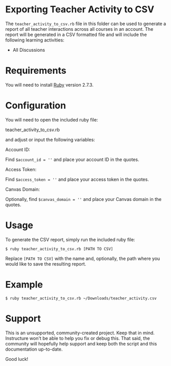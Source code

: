 Exporting Teacher Activity to CSV
======

The `teacher_activity_to_csv.rb` file in this folder can be
used to generate a report of all teacher interactions across
all courses in an account. The report will be generated in a
CSV formatted file and will include the following learning
activities:

* All Discussions

Requirements
======

You will need to install [Ruby](http://ruby-lang.org) version 2.7.3.

Configuration
======

You will need to open the included ruby file:

teacher_activity_to_csv.rb

and adjust or input the following variables:

Account ID:

Find `$account_id = ''` and place your account ID in the quotes.

Access Token:

Find `$access_token = ''` and place your access token in the
quotes.

Canvas Domain:

Optionally, find `$canvas_domain = ''` and place your Canvas
domain in the quotes.


Usage
======

To generate the CSV report, simply run the included ruby file:
```
$ ruby teacher_activity_to_csv.rb [PATH TO CSV]
```

Replace `[PATH TO CSV]` with the name and, optionally, the path
where you would like to save the resulting report.

Example
======
```
$ ruby teacher_activity_to_csv.rb ~/Downloads/teacher_activity.csv
```

Support
======

This is an unsupported, community-created project. Keep that in
mind. Instructure won't be able to help you fix or debug this.
That said, the community will hopefully help support and keep
both the script and this documentation up-to-date.

Good luck!

